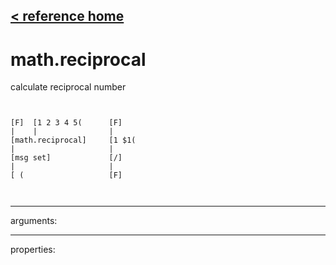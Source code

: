 [< reference home](ceammc_lib.html)
---

# math.reciprocal


calculate reciprocal number

```


[F]  [1 2 3 4 5(      [F]
|    |                |
[math.reciprocal]     [1 $1(
|                     |
[msg set]             [/]
|                     |
[ (                   [F]

            
```

---
arguments:


---
properties:


